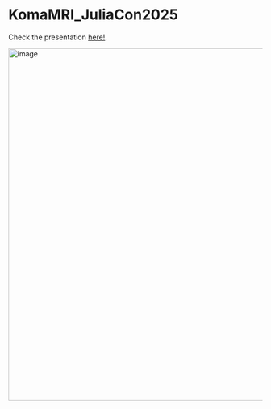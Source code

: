 # KomaMRI_JuliaCon2025

Check the presentation [here!](https://refined-github-html-preview.kidonng.workers.dev/cncastillo/KomaMRI_JuliaCon2025/raw/refs/heads/main/KomaMRI.html#/title-slide).

<img width="700" alt="image" src="https://github.com/user-attachments/assets/46c887fe-29bb-4bbf-9739-1b5655358e34" />
